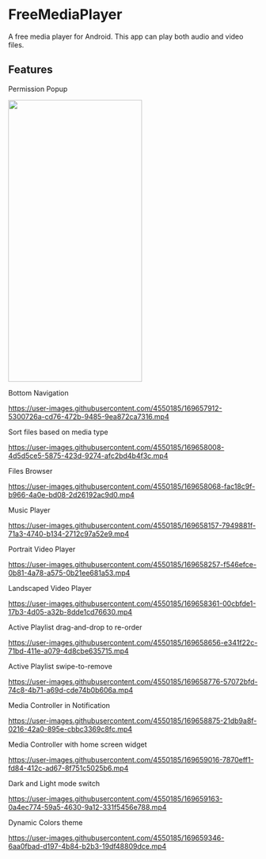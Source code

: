# FreeMediaPlayer

A free media player for Android. This app can play both audio and video files.

## Features

Permission Popup

<img src="https://user-images.githubusercontent.com/4550185/169656765-d1cb973d-c3a1-4583-af3a-c922fd5f4669.png" width="270" height="570">

Bottom Navigation

https://user-images.githubusercontent.com/4550185/169657912-5300726a-cd76-472b-9485-9ea872ca7316.mp4

Sort files based on media type

https://user-images.githubusercontent.com/4550185/169658008-4d5d5ce5-5875-423d-9274-afc2bd4b4f3c.mp4

Files Browser

https://user-images.githubusercontent.com/4550185/169658068-fac18c9f-b966-4a0e-bd08-2d26192ac9d0.mp4

Music Player

https://user-images.githubusercontent.com/4550185/169658157-7949881f-71a3-4740-b134-2712c97a52e9.mp4

Portrait Video Player

https://user-images.githubusercontent.com/4550185/169658257-f546efce-0b81-4a78-a575-0b21ee681a53.mp4

Landscaped Video Player

https://user-images.githubusercontent.com/4550185/169658361-00cbfde1-17b3-4d05-a32b-8dde1cd76630.mp4

Active Playlist drag-and-drop to re-order

https://user-images.githubusercontent.com/4550185/169658656-e341f22c-71bd-411e-a079-4d8cbe635715.mp4

Active Playlist swipe-to-remove

https://user-images.githubusercontent.com/4550185/169658776-57072bfd-74c8-4b71-a69d-cde74b0b606a.mp4

Media Controller in Notification

https://user-images.githubusercontent.com/4550185/169658875-21db9a8f-0216-42a0-895e-cbbc3369c8fc.mp4

Media Controller with home screen widget

https://user-images.githubusercontent.com/4550185/169659016-7870eff1-fd84-412c-ad67-8f751c5025b6.mp4

Dark and Light mode switch

https://user-images.githubusercontent.com/4550185/169659163-0a4ec774-59a5-4630-9a12-331f5456e788.mp4

Dynamic Colors theme

https://user-images.githubusercontent.com/4550185/169659346-6aa0fbad-d197-4b84-b2b3-19df48809dce.mp4


